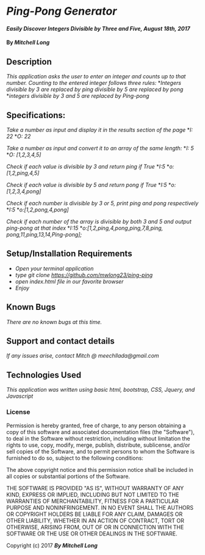 # _Ping-Pong Generator_

#### _Easily Discover Integers Divisible by Three and Five, August 18th, 2017_

#### By _**Mitchell Long**_

## Description

_This application asks the user to enter an integer and counts up to that number._
_Counting to the entered integer follows three rules:_
*_Integers divisible by 3 are replaced by ping_
*_divisible by 5 are replaced by pong_*  
*_integers divisible by 3 and 5 are replaced by Ping-pong_

## Specifications:

_Take a number as input and display it in the results section of the page_
*_I: 22_
*_O: 22_

_Take a number as input and convert it to an array of the same length:_
*_I: 5_
*_O: [1,2,3,4,5]_

_Check if each value is divisible by 3 and return ping if True_
*_I:5_
*_o:[1,2,ping,4,5]_

_Check if each value is divisible by 5 and return pong if True_
*_I:5_
*_o:[1,2,3,4,pong]_

_Check if each number is divisible by 3 or 5, print ping and pong respectively_
*_I:5_
*_o:[1,2,pong,4,pong]_

_Check if each number of the array is divisible by both 3 and 5 and output ping-pong at that index_
*_I:15_
*_o:[1,2,ping,4,pong,ping,7,8,ping, pong,11,ping,13,14,Ping-pong];_


## Setup/Installation Requirements

* _Open your terminal application_
* _type git clone https://github.com/mwlong23/ping-ping_
* _open index.html file in our favorite browser_
* _Enjoy_


## Known Bugs

_There are no known bugs at this time._

## Support and contact details

_If any issues arise, contact Mitch @ meechllada@gmail.com_

## Technologies Used

_This application was written using basic html, bootstrap, CSS, Jquery, and Javascript_

### License

Permission is hereby granted, free of charge, to any person obtaining a copy of this software and associated documentation files (the "Software"), to deal in the Software without restriction, including without limitation the rights to use, copy, modify, merge, publish, distribute, sublicense, and/or sell copies of the Software, and to permit persons to whom the Software is furnished to do so, subject to the following conditions:

The above copyright notice and this permission notice shall be included in all copies or substantial portions of the Software.

THE SOFTWARE IS PROVIDED "AS IS", WITHOUT WARRANTY OF ANY KIND, EXPRESS OR IMPLIED, INCLUDING BUT NOT LIMITED TO THE WARRANTIES OF MERCHANTABILITY, FITNESS FOR A PARTICULAR PURPOSE AND NONINFRINGEMENT. IN NO EVENT SHALL THE AUTHORS OR COPYRIGHT HOLDERS BE LIABLE FOR ANY CLAIM, DAMAGES OR OTHER LIABILITY, WHETHER IN AN ACTION OF CONTRACT, TORT OR OTHERWISE, ARISING FROM, OUT OF OR IN CONNECTION WITH THE SOFTWARE OR THE USE OR OTHER DEALINGS IN THE SOFTWARE.

Copyright (c) 2017 **_By Mitchell Long_**
